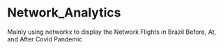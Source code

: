 # Network_Analytics
Mainly using networkx to display the Network Flights in Brazil Before, At, and After Covid Pandemic
